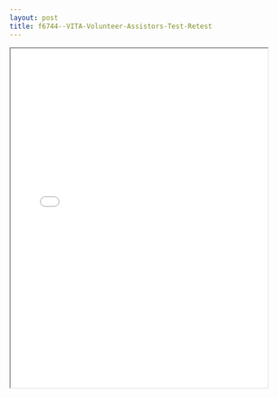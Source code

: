 ```yaml
---
layout: post
title: f6744--VITA-Volunteer-Assistors-Test-Retest
---
```


<div class="pdf-container">
<iframe src="/ea/assets/pdfs/f6744--VITA-Volunteer-Assistors-Test-Retest.pdf" height="600" width="90%" allowFullScreen="true"></iframe>
</div>

